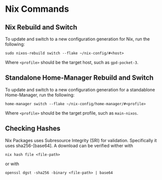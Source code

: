 # Nix Commands

## Nix Rebuild and Switch

To update and switch to a new configuration generation for Nix, run the following:

```{bash}
sudo nixos-rebuild switch --flake ~/nix-config/#<host>
```

Where `<profile>` should be the target host, such as `gpd-pocket-3`.

## Standalone Home-Manager Rebuild and Switch

To update and switch to a new configuration generation for a standablone Home-Manager, run the following:

```{bash}
home-manager switch --flake ~/nix-config/home-manager/#<profile>
```

Where `<profile>` should be the target profile, such as `main-nixos`.

## Checking Hashes

Nix Packages uses Subresource Integrity (SRI) for validation. Specifically it uses sha256-[base64]. A download can be verified wither with

```{bash}
nix hash file <file-path>
```

or with

```{bash}
openssl dgst -sha256 -binary <file-path> | base64
```
